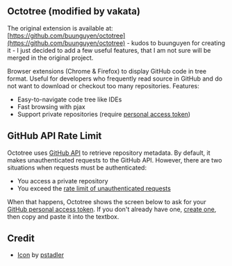 ## Octotree (modified by vakata)

The original extension is available at: [https://github.com/buunguyen/octotree](https://github.com/buunguyen/octotree) - kudos to buunguyen for creating it - I just decided to add a few useful features, that I am not sure will be merged in the original project.

Browser extensions (Chrome & Firefox) to display GitHub code in tree format. Useful for developers who frequently read source in GitHub and do not want to download or checkout too many repositories. Features:

* Easy-to-navigate code tree like IDEs
* Fast browsing with pjax
* Support private repositories (require [personal access token](#github-api-rate-limit))

## GitHub API Rate Limit
Octotree uses [GitHub API](https://developer.github.com/v3/) to retrieve repository metadata. By default, it makes unauthenticated requests to the GitHub API. However, there are two situations when requests must be authenticated:

* You access a private repository
* You exceed the [rate limit of unauthenticated requests](https://developer.github.com/v3/#rate-limiting)

When that happens, Octotree shows the screen below to ask for your [GitHub personal access token](https://help.github.com/articles/creating-an-access-token-for-command-line-use). If you don't already have one, [create one](https://github.com/settings/tokens/new), then copy and paste it into the textbox.

## Credit
* [Icon](https://github.com/pstadler/octofolders) by [pstadler](https://github.com/pstadler)